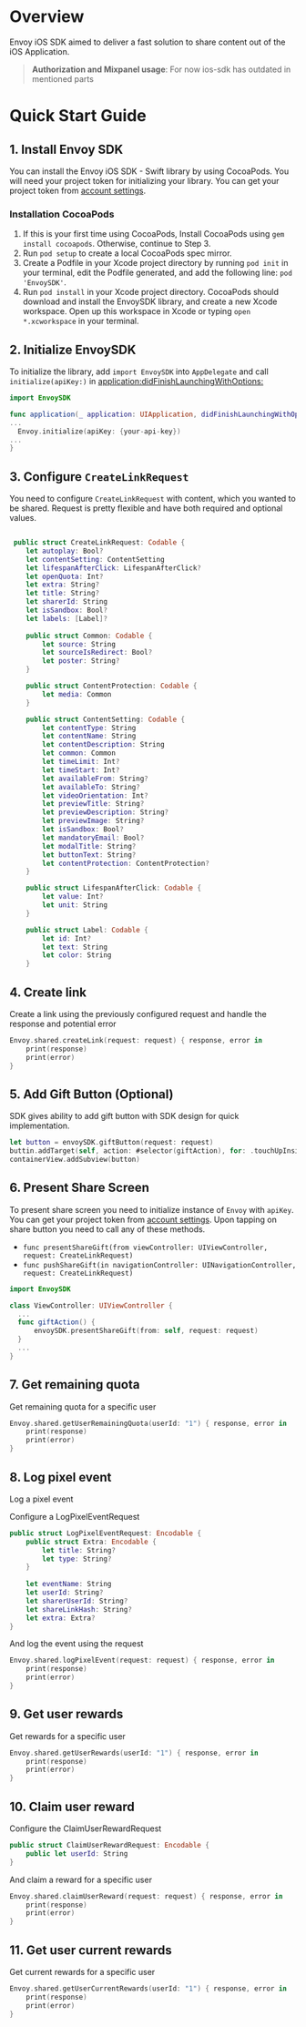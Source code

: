 <a name="introduction"></a>
# Overview

Envoy iOS SDK aimed to deliver a fast solution to share content out of the iOS Application.

> **Authorization and Mixpanel usage**: For now ios-sdk has outdated in mentioned parts

# Quick Start Guide

## 1. Install Envoy SDK
You can install the Envoy iOS SDK - Swift library by using CocoaPods. You will need your project token for initializing your library. You can get your project token from [account settings](https://dev-platform.envoy.is/dashboard/account/).

### Installation CocoaPods
1. If this is your first time using CocoaPods, Install CocoaPods using `gem install cocoapods`. Otherwise, continue to Step 3.
2. Run `pod setup` to create a local CocoaPods spec mirror.
3. Create a Podfile in your Xcode project directory by running `pod init` in your terminal, edit the Podfile generated, and add the following line: `pod 'EnvoySDK'`.
4. Run `pod install` in your Xcode project directory. CocoaPods should download and install the EnvoySDK library, and create a new Xcode workspace. Open up this workspace in Xcode or typing `open *.xcworkspace` in your terminal.

## 2. Initialize EnvoySDK
To initialize the library, add `import EnvoySDK` into `AppDelegate` and call `initialize(apiKey:)` in [application:didFinishLaunchingWithOptions:](https://developer.apple.com/documentation/uikit/uiapplicationdelegate#//apple_ref/occ/intfm/UIApplicationDelegate/application:willFinishLaunchingWithOptions:)
```swift
import EnvoySDK

func application(_ application: UIApplication, didFinishLaunchingWithOptions launchOptions: [UIApplication.LaunchOptionsKey: Any]?) -> Bool {
...
  Envoy.initialize(apiKey: {your-api-key})
...
}
```

## 3. Configure `CreateLinkRequest`

You need to configure `CreateLinkRequest` with content, which you wanted to be shared. Request is pretty flexible and have both required and optional values.

```swift

 public struct CreateLinkRequest: Codable {
    let autoplay: Bool?
    let contentSetting: ContentSetting
    let lifespanAfterClick: LifespanAfterClick?
    let openQuota: Int?
    let extra: String?
    let title: String?
    let sharerId: String
    let isSandbox: Bool?
    let labels: [Label]?
    
    public struct Common: Codable {
        let source: String
        let sourceIsRedirect: Bool?
        let poster: String?
    }

    public struct ContentProtection: Codable {
        let media: Common
    }

    public struct ContentSetting: Codable {
        let contentType: String
        let contentName: String
        let contentDescription: String
        let common: Common
        let timeLimit: Int?
        let timeStart: Int?
        let availableFrom: String?
        let availableTo: String?
        let videoOrientation: Int?
        let previewTitle: String?
        let previewDescription: String?
        let previewImage: String?
        let isSandbox: Bool?
        let mandatoryEmail: Bool?
        let modalTitle: String?
        let buttonText: String?
        let contentProtection: ContentProtection?
    }

    public struct LifespanAfterClick: Codable {
        let value: Int?
        let unit: String
    }

    public struct Label: Codable {
        let id: Int?
        let text: String
        let color: String
    }
```

## 4. Create link

Create a link using the previously configured request and handle the response and potential error

```swift
Envoy.shared.createLink(request: request) { response, error in            
    print(response)
    print(error)
}
```

## 5. Add Gift Button (Optional)

SDK gives ability to add gift button with SDK design for quick implementation.

```swift
let button = envoySDK.giftButton(request: request)
buttin.addTarget(self, action: #selector(giftAction), for: .touchUpInside)
containerView.addSubview(button)
```

## 6. Present Share Screen

To present share screen you need to initialize instance of `Envoy` with `apiKey`. You can get your project token from [account settings](https://dev-platform.envoy.is/dashboard/account/).
Upon tapping on share button you need to call any of these methods.
* `func presentShareGift(from viewController: UIViewController, request: CreateLinkRequest)`
* `func pushShareGift(in navigationController: UINavigationController, request: CreateLinkRequest)`

```swift
import EnvoySDK

class ViewController: UIViewController {
  ...
  func giftAction() {
      envoySDK.presentShareGift(from: self, request: request)
  }
  ...
}
```

## 7. Get remaining quota

Get remaining quota for a specific user

```swift
Envoy.shared.getUserRemainingQuota(userId: "1") { response, error in
    print(response)
    print(error)
}
```

## 8. Log pixel event

Log a pixel event

Configure a LogPixelEventRequest

```swift
public struct LogPixelEventRequest: Encodable {
    public struct Extra: Encodable {
        let title: String?
        let type: String?
    }
    
    let eventName: String
    let userId: String?
    let sharerUserId: String?
    let shareLinkHash: String?
    let extra: Extra?
}
```

And log the event using the request

```swift
Envoy.shared.logPixelEvent(request: request) { response, error in
    print(response)
    print(error)
}
```

## 9. Get user rewards

Get rewards for a specific user

```swift
Envoy.shared.getUserRewards(userId: "1") { response, error in
    print(response)
    print(error)
}
```

## 10. Claim user reward

Configure the ClaimUserRewardRequest

```swift
public struct ClaimUserRewardRequest: Encodable {
    public let userId: String
}
```

And claim a reward for a specific user

```swift
Envoy.shared.claimUserReward(request: request) { response, error in
    print(response)
    print(error)
}
```

## 11. Get user current rewards

Get current rewards for a specific user

```swift
Envoy.shared.getUserCurrentRewards(userId: "1") { response, error in
    print(response)
    print(error)
}
```
